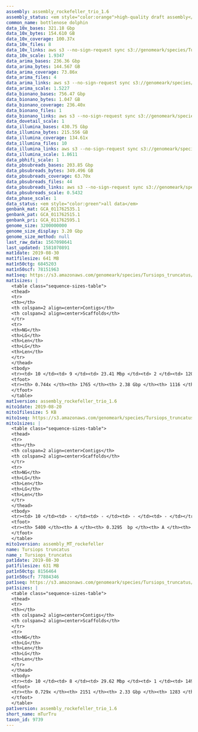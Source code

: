 ```yaml
---
assembly: assembly_rockefeller_trio_1.6
assembly_status: <em style="color:orange">high-quality draft assembly</em>
common_name: bottlenose dolphin
data_10x_bases: 321.18 Gbp
data_10x_bytes: 154.610 GB
data_10x_coverage: 100.37x
data_10x_files: 8
data_10x_links: aws s3 --no-sign-request sync s3://genomeark/species/Tursiops_truncatus/mTurTru1/genomic_data/10x/ .<br>
data_10x_scale: 1.9347
data_arima_bases: 236.36 Gbp
data_arima_bytes: 144.567 GB
data_arima_coverage: 73.86x
data_arima_files: 4
data_arima_links: aws s3 --no-sign-request sync s3://genomeark/species/Tursiops_truncatus/mTurTru1/genomic_data/arima/ .<br>
data_arima_scale: 1.5227
data_bionano_bases: 756.47 Gbp
data_bionano_bytes: 1.047 GB
data_bionano_coverage: 236.40x
data_bionano_files: 1
data_bionano_links: aws s3 --no-sign-request sync s3://genomeark/species/Tursiops_truncatus/mTurTru1/genomic_data/bionano/ .<br>
data_dovetail_scale: 1
data_illumina_bases: 430.75 Gbp
data_illumina_bytes: 215.556 GB
data_illumina_coverage: 134.61x
data_illumina_files: 10
data_illumina_links: aws s3 --no-sign-request sync s3://genomeark/species/Tursiops_truncatus/mTurTru2/genomic_data/illumina/ .<br>aws s3 --no-sign-request sync s3://genomeark/species/Tursiops_truncatus/mTurTru3/genomic_data/illumina/ .<br>
data_illumina_scale: 1.8611
data_pbhifi_scale: 1
data_pbsubreads_bases: 203.85 Gbp
data_pbsubreads_bytes: 349.496 GB
data_pbsubreads_coverage: 63.70x
data_pbsubreads_files: 44
data_pbsubreads_links: aws s3 --no-sign-request sync s3://genomeark/species/Tursiops_truncatus/mTurTru1/genomic_data/pacbio/ . --exclude "*ccs*bam*"<br>
data_pbsubreads_scale: 0.5432
data_phase_scale: 1
data_status: <em style="color:green">all data</em>
genbank_mat: GCA_011762535.1
genbank_pat: GCA_011762515.1
genbank_pri: GCA_011762595.1
genome_size: 3200000000
genome_size_display: 3.20 Gbp
genome_size_method: null
last_raw_data: 1567098641
last_updated: 1581070891
mat1date: 2019-08-30
mat1filesize: 641 MB
mat1n50ctg: 6845203
mat1n50scf: 78151963
mat1seq: https://s3.amazonaws.com/genomeark/species/Tursiops_truncatus/mTurTru1/assembly_rockefeller_trio_1.6/mTurTru1.mat.asm.20190830.fasta.gz
mat1sizes: |
  <table class="sequence-sizes-table">
  <thead>
  <tr>
  <th></th>
  <th colspan=2 align=center>Contigs</th>
  <th colspan=2 align=center>Scaffolds</th>
  </tr>
  <tr>
  <th>NG</th>
  <th>LG</th>
  <th>Len</th>
  <th>LG</th>
  <th>Len</th>
  </tr>
  </thead>
  <tbody>
  <tr><td> 10 </td><td> 9 </td><td> 23.41 Mbp </td><td> 2 </td><td> 120.55 Mbp </td></tr>  <tr><td> 20 </td><td> 26 </td><td> 15.76 Mbp </td><td> 4 </td><td> 108.43 Mbp </td></tr>  <tr><td> 30 </td><td> 50 </td><td> 11.70 Mbp </td><td> 8 </td><td> 97.23 Mbp </td></tr>  <tr><td> 40 </td><td> 81 </td><td> 8.64 Mbp </td><td> 11 </td><td> 88.99 Mbp </td></tr>  <tr style="background-color:#cccccc;"><td> 50 </td><td> 122 </td><td style="background-color:#88ff88;"> 6.85 Mbp </td><td> 15 </td><td style="background-color:#88ff88;"> 78.15 Mbp </td></tr>  <tr><td> 60 </td><td> 184 </td><td> 3.72 Mbp </td><td> 19 </td><td> 55.44 Mbp </td></tr>  <tr><td> 70 </td><td> 321 </td><td> 1.18 Mbp </td><td> 29 </td><td> 22.07 Mbp </td></tr>  <tr><td> 80 </td><td> - </td><td> - </td><td> - </td><td> - </td></tr>  <tr><td> 90 </td><td> - </td><td> - </td><td> - </td><td> - </td></tr>  <tr><td> 100 </td><td> - </td><td> - </td><td> - </td><td> - </td></tr>  </tbody>
  <tfoot>
  <tr><th> 0.744x </th><th> 1765 </th><th> 2.38 Gbp </th><th> 1116 </th><th> 2.39 Gbp </th></tr>
  </tfoot>
  </table>
mat1version: assembly_rockefeller_trio_1.6
mito1date: 2019-08-20
mito1filesize: 5 KB
mito1seq: https://s3.amazonaws.com/genomeark/species/Tursiops_truncatus/mTurTru1/assembly_MT_rockefeller/mTurTru1.MT.20190820.fasta.gz
mito1sizes: |
  <table class="sequence-sizes-table">
  <thead>
  <tr>
  <th></th>
  <th colspan=2 align=center>Contigs</th>
  <th colspan=2 align=center>Scaffolds</th>
  </tr>
  <tr>
  <th>NG</th>
  <th>LG</th>
  <th>Len</th>
  <th>LG</th>
  <th>Len</th>
  </tr>
  </thead>
  <tbody>
  <tr><td> 10 </td><td> - </td><td> - </td><td> - </td><td> - </td></tr>  <tr><td> 20 </td><td> - </td><td> - </td><td> - </td><td> - </td></tr>  <tr><td> 30 </td><td> - </td><td> - </td><td> - </td><td> - </td></tr>  <tr><td> 40 </td><td> - </td><td> - </td><td> - </td><td> - </td></tr>  <tr style="background-color:#cccccc;"><td> 50 </td><td> - </td><td style="background-color:#ff8888;"> - </td><td> - </td><td style="background-color:#ff8888;"> - </td></tr>  <tr><td> 60 </td><td> - </td><td> - </td><td> - </td><td> - </td></tr>  <tr><td> 70 </td><td> - </td><td> - </td><td> - </td><td> - </td></tr>  <tr><td> 80 </td><td> - </td><td> - </td><td> - </td><td> - </td></tr>  <tr><td> 90 </td><td> - </td><td> - </td><td> - </td><td> - </td></tr>  <tr><td> 100 </td><td> - </td><td> - </td><td> - </td><td> - </td></tr>  </tbody>
  <tfoot>
  <tr><th> 5400 </th><th> A </th><th> 0.3295  bp </th><th> A </th><th> 0.3295  bp </th></tr>
  </tfoot>
  </table>
mito1version: assembly_MT_rockefeller
name: Tursiops truncatus
name_: Tursiops_truncatus
pat1date: 2019-08-30
pat1filesize: 631 MB
pat1n50ctg: 8156464
pat1n50scf: 77884346
pat1seq: https://s3.amazonaws.com/genomeark/species/Tursiops_truncatus/mTurTru1/assembly_rockefeller_trio_1.6/mTurTru1.pat.asm.20190830.fasta.gz
pat1sizes: |
  <table class="sequence-sizes-table">
  <thead>
  <tr>
  <th></th>
  <th colspan=2 align=center>Contigs</th>
  <th colspan=2 align=center>Scaffolds</th>
  </tr>
  <tr>
  <th>NG</th>
  <th>LG</th>
  <th>Len</th>
  <th>LG</th>
  <th>Len</th>
  </tr>
  </thead>
  <tbody>
  <tr><td> 10 </td><td> 8 </td><td> 29.62 Mbp </td><td> 1 </td><td> 149.93 Mbp </td></tr>  <tr><td> 20 </td><td> 21 </td><td> 20.46 Mbp </td><td> 4 </td><td> 108.57 Mbp </td></tr>  <tr><td> 30 </td><td> 40 </td><td> 15.12 Mbp </td><td> 7 </td><td> 101.97 Mbp </td></tr>  <tr><td> 40 </td><td> 64 </td><td> 11.24 Mbp </td><td> 11 </td><td> 87.03 Mbp </td></tr>  <tr style="background-color:#cccccc;"><td> 50 </td><td> 98 </td><td style="background-color:#88ff88;"> 8.16 Mbp </td><td> 15 </td><td style="background-color:#88ff88;"> 77.88 Mbp </td></tr>  <tr><td> 60 </td><td> 149 </td><td> 4.67 Mbp </td><td> 20 </td><td> 46.18 Mbp </td></tr>  <tr><td> 70 </td><td> 386 </td><td> 0.21 Mbp </td><td> 31 </td><td> 9.60 Mbp </td></tr>  <tr><td> 80 </td><td> - </td><td> - </td><td> - </td><td> - </td></tr>  <tr><td> 90 </td><td> - </td><td> - </td><td> - </td><td> - </td></tr>  <tr><td> 100 </td><td> - </td><td> - </td><td> - </td><td> - </td></tr>  </tbody>
  <tfoot>
  <tr><th> 0.729x </th><th> 2151 </th><th> 2.33 Gbp </th><th> 1283 </th><th> 2.39 Gbp </th></tr>
  </tfoot>
  </table>
pat1version: assembly_rockefeller_trio_1.6
short_name: mTurTru
taxon_id: 9739
---
```

